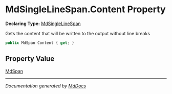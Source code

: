 ﻿# MdSingleLineSpan.Content Property

**Declaring Type:** [MdSingleLineSpan](../index.md)

Gets the content that will be written to the output without line breaks

```csharp
public MdSpan Content { get; }
```

## Property Value

[MdSpan](../../MdSpan/index.md)

___

*Documentation generated by [MdDocs](https://github.com/ap0llo/mddocs)*
